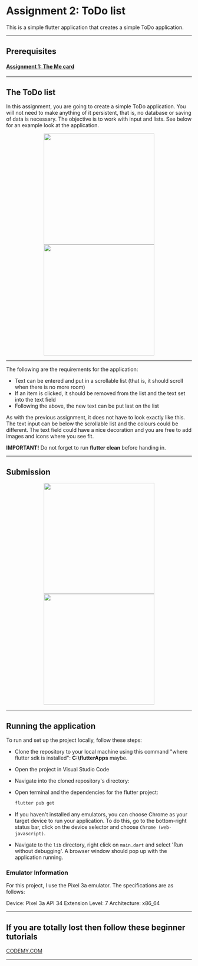 # Assignment 2: ToDo list

This is a simple flutter application that creates a simple ToDo application.

***

## Prerequisites

#### [Assignment 1: The Me card](../assignmentOne/README.md)

***

## The ToDo list

In this assignment, you are going to create a simple ToDo application. You will not need to make anything of it persistent, that is, no database or saving of data is necessary. The objective is to work with input and lists. See below for an example look at the application.

<div style="text-align: center;">
  <img src="./images/todo1.png" width="300" />
  <img src="./images/todo2.png" width="300" /> 
</div>

***

The following are the requirements for the application:

- Text can be entered and put in a scrollable list (that is, it should scroll when there is no more room)
- If an item is clicked, it should be removed from the list and the text set into the text field
- Following the above, the new text can be put last on the list

As with the previous assignment, it does not have to look exactly like this. The text input can be below the scrollable list and the colours could be different. The text field could have a nice decoration and you are free to add images and icons where you see fit.

**IMPORTANT!**
Do not forget to run **flutter clean** before handing in.

***

## Submission
<!-- TODO: update the photos -->
<div style="text-align: center;">
  <img src="./images/todo11.jpg" width="300" />
  <img src="./images/todo12.jpg" width="300" /> 
</div>

***

## Running the application

To run and set up the project locally, follow these steps:

- Clone the repository to your local machine using this command "where flutter sdk is installed": **C:\flutterApps** maybe.
- Open the project in Visual Studio Code

- Navigate into the cloned repository's directory:
- Open terminal and the dependencies for the flutter project:

    ```bash  
    flutter pub get
    ```

- If you haven't installed any emulators, you can choose Chrome as your target device to run your application. To do this, go to the bottom-right status bar, click on the device selector and choose `Chrome (web-javascript)`.
-  Navigate to the `lib` directory, right click on `main.dart` and select 'Run without debugging'. A browser window should pop up with the application running.

### Emulator Information
For this project, I use the Pixel 3a emulator. The specifications are as follows:

Device: Pixel 3a API 34
Extension Level: 7
Architecture: x86_64

***

## If you are totally lost then follow these beginner tutorials

[CODEMY.COM](https://www.youtube.com/watch?v=pTJJsmejUOQ)
***
